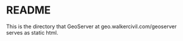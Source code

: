# README #

This is the directory that GeoServer at geo.walkercivil.com/geoserver serves as static html.
